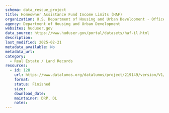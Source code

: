 ```yaml
---
schema: data_rescue_project 
title: Homeowner Assistance Fund Income Limits (HAF)
organization: U.S. Department of Housing and Urban Development - Office of Policy Development and Research
agency: Department of Housing and Urban Development
websites: huduser.gov
data_source: https://www.huduser.gov/portal/datasets/haf-il.html
description: 
last_modified: 2025-02-21
metadata_available: No
metadata_url: 
category:
  - Real Estate / Land Records
resources:
  - id: 128
    url: https://www.datalumos.org/datalumos/project/219149/version/V1/view
    format: 
    status: Finished
    size: 
    download_date: 
    maintainer: DRP, DL
    notes: 
---
```

